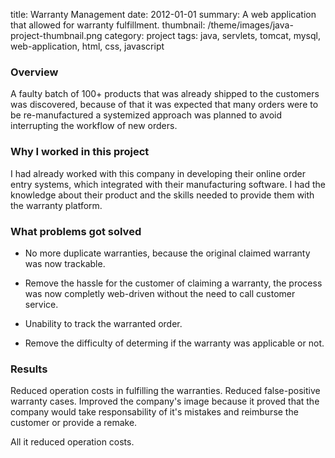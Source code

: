 title: Warranty Management
date: 2012-01-01
summary: A web application that allowed for warranty fulfillment.
thumbnail: /theme/images/java-project-thumbnail.png
category: project
tags: java, servlets, tomcat, mysql, web-application, html, css, javascript

### Overview
A faulty batch of 100+ products that was already shipped to the customers was discovered, because
of that it was expected that many orders were to be re-manufactured a systemized approach 
was planned to avoid interrupting the workflow of new orders.

### Why I worked in this project
I had already worked with this company in developing their online order entry systems, which integrated 
with their manufacturing software. I had the knowledge about their product and the skills needed
to provide them with the warranty platform.

### What problems got solved

 * No more duplicate warranties, because the original claimed warranty was now trackable.

 * Remove the hassle for the customer of claiming a warranty, the process was now completly web-driven
   without the need to call customer service.

 * Unability to track the warranted order.

 * Remove the difficulty of determing if the warranty was applicable or not.

### Results

Reduced operation costs in fulfilling the warranties. Reduced false-positive warranty cases. 
Improved the company's image because it proved that the company would take responsability of 
it's mistakes and reimburse the customer or provide a remake.

All it reduced operation costs.
